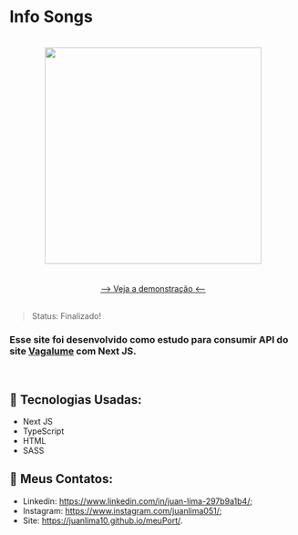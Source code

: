 # Info Songs
<div align="center">
<img style="margin: 18px;" height="380em" src="https://user-images.githubusercontent.com/69512975/152447563-31f4bd10-c2ac-4b60-bbc0-06b60f7c0b2e.png"/>
</div>

</br>

<div align="center"> 
<a href="https://info-songs.vercel.app">--> Veja a demonstração <--</a>
</div>

</br>

> Status: Finalizado!

### Esse site foi desenvolvido como estudo para consumir API do site <a href="https://www.vagalume.com.br" target="_blank">Vagalume</a> com Next JS.

<br/>

## 🧪 Tecnologias Usadas:

+ Next JS
+ TypeScript
+ HTML
+ SASS

## 🧾 Meus Contatos:

* Linkedin: <a href="https://www.linkedin.com/in/juan-lima-297b9a1b4/">https://www.linkedin.com/in/juan-lima-297b9a1b4/</a>;
* Instagram: <a href="https://www.instagram.com/juanlima051/">https://www.instagram.com/juanlima051/</a>;
* Site: <a href="https://juanlima10.github.io/meuPort/">https://juanlima10.github.io/meuPort/</a>.
